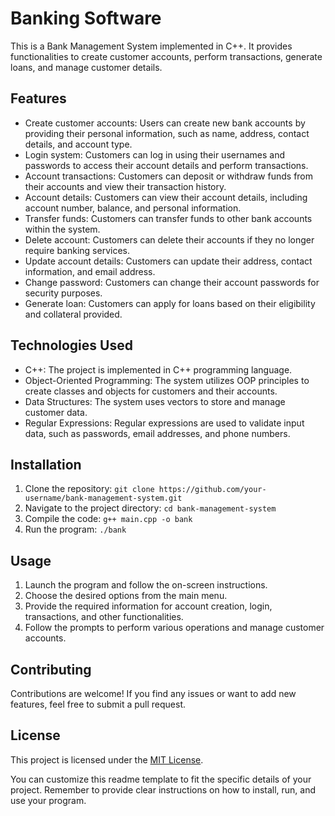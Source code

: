 
# Banking Software 

This is a Bank Management System implemented in C++. It provides functionalities to create customer accounts, perform transactions, generate loans, and manage customer details.

## Features

- Create customer accounts: Users can create new bank accounts by providing their personal information, such as name, address, contact details, and account type.
- Login system: Customers can log in using their usernames and passwords to access their account details and perform transactions.
- Account transactions: Customers can deposit or withdraw funds from their accounts and view their transaction history.
- Account details: Customers can view their account details, including account number, balance, and personal information.
- Transfer funds: Customers can transfer funds to other bank accounts within the system.
- Delete account: Customers can delete their accounts if they no longer require banking services.
- Update account details: Customers can update their address, contact information, and email address.
- Change password: Customers can change their account passwords for security purposes.
- Generate loan: Customers can apply for loans based on their eligibility and collateral provided.

## Technologies Used

- C++: The project is implemented in C++ programming language.
- Object-Oriented Programming: The system utilizes OOP principles to create classes and objects for customers and their accounts.
- Data Structures: The system uses vectors to store and manage customer data.
- Regular Expressions: Regular expressions are used to validate input data, such as passwords, email addresses, and phone numbers.

## Installation

1. Clone the repository: `git clone https://github.com/your-username/bank-management-system.git`
2. Navigate to the project directory: `cd bank-management-system`
3. Compile the code: `g++ main.cpp -o bank`
4. Run the program: `./bank`

## Usage

1. Launch the program and follow the on-screen instructions.
2. Choose the desired options from the main menu.
3. Provide the required information for account creation, login, transactions, and other functionalities.
4. Follow the prompts to perform various operations and manage customer accounts.

## Contributing

Contributions are welcome! If you find any issues or want to add new features, feel free to submit a pull request.

## License

This project is licensed under the [MIT License](https://opensource.org/licenses/MIT).

You can customize this readme template to fit the specific details of your project. Remember to provide clear instructions on how to install, run, and use your program.